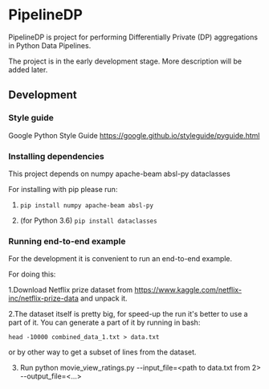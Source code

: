 # PipelineDP

PipelineDP is project for performing Differentially Private (DP) aggregations in Python Data Pipelines.

The project is in the early development stage. More description will be added later.

## Development

### Style guide

Google Python Style Guide https://google.github.io/styleguide/pyguide.html

### Installing dependencies

   This project depends on numpy apache-beam absl-py dataclasses
 
   For installing with pip please run: 
   
   1. `pip install numpy apache-beam absl-py`
   
   2. (for Python 3.6) `pip install dataclasses`
   
### Running end-to-end example
For the development it is convenient to run an end-to-end example. 

For doing this:

1.Download Netflix prize dataset from https://www.kaggle.com/netflix-inc/netflix-prize-data and unpack it.

2.The dataset itself is pretty big, for speed-up the run it's better to use a
part of it. You can generate a part of it by running in bash:

   `head -10000 combined_data_1.txt > data.txt`

   or by other way to get a subset of lines from the dataset.

3. Run python movie_view_ratings.py --input_file=<path to data.txt from 2> --output_file=<...>